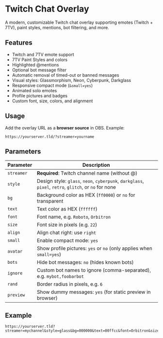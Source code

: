 # Twitch Chat Overlay

A modern, customizable Twitch chat overlay supporting emotes (Twitch + 7TV), paint styles, mentions, bot filtering, and more.

## Features

- Twitch and 7TV emote support  
- 7TV Paint Styles and colors  
- Highlighted @mentions  
- Optional bot message filter  
- Automatic removal of timed-out or banned messages  
- Visual styles: Glassmorphism, Neon, Cyberpunk, Darkglass  
- Responsive compact mode (`&small=yes`)  
- Animated solo emotes  
- Profile pictures and badges  
- Custom font, size, colors, and alignment  

## Usage

Add the overlay URL as a **browser source** in OBS. Example:

```
https://yourserver.tld/?streamer=yourname
```

## Parameters

| Parameter     | Description                                                                 |
|---------------|-----------------------------------------------------------------------------|
| `streamer`    | **Required**: Twitch channel name (without @)                               |
| `style`       | Design style: `glass`, `neon`, `cyberpunk`, `darkglass`, `pixel`, `retro`, `glitch`, or `no` for none |
| `bg`          | Background color as HEX (`ff0000`) or `no` for transparent                  |
| `text`        | Text color as HEX (`ffffff`)                                                |
| `font`        | Font name, e.g. `Roboto`, `Orbitron`                                        |
| `size`        | Font size in pixels (e.g. `22`)                                             |
| `align`       | Align chat right: use `right`                                               |
| `small`       | Enable compact mode: `yes`                                                  |
| `avatar`      | Show profile pictures: `yes` or `no` (only applies when `small=yes`)        |
| `bots`        | Hide bot messages: `no` (hides known bots)                                  |
| `ignore`      | Custom bot names to ignore (comma-separated), e.g. `mybot,foobarbot`        |
| `rand`        | Border radius in pixels, e.g. `6`                                           |
| `preview`     | Show dummy messages: `yes` (for static preview in browser)                  |

## Example

```
https://yourserver.tld?streamer=mychannel&style=glass&bg=000000&text=00ffcc&font=Orbitron&size=22&small=yes&avatar=yes&bots=no&rand=8
```
